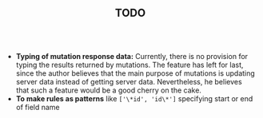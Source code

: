 <h2 align="center">TODO</h2>
<br>
<br>

- **Typing of mutation response data:** Currently, there is no provision for typing the results returned by mutations. The feature has left for last, 
since the author believes that the main purpose of mutations is updating server data instead of getting server data. Nevertheless, he believes 
that such a feature would be a good cherry on the cake.
- **To make rules as patterns** like `['\*id', 'id\*']` specifying start or end of field name



